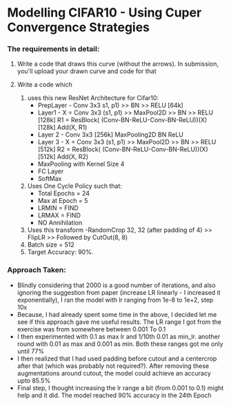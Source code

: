 
# Modelling CIFAR10 - Using Cuper Convergence Strategies

### The requirements in detail:
  
1. Write a code that draws this curve (without the arrows). In submission, you'll upload your drawn curve and code for that

2. Write a code which

   1. uses this new ResNet Architecture for Cifar10:
      - PrepLayer - Conv 3x3 s1, p1) >> BN >> RELU [64k]
      - Layer1 -
            X = Conv 3x3 (s1, p1) >> MaxPool2D >> BN >> RELU [128k]
            R1 = ResBlock( (Conv-BN-ReLU-Conv-BN-ReLU))(X) [128k] 
            Add(X, R1)
      - Layer 2 -
            Conv 3x3 [256k]
            MaxPooling2D
            BN
            ReLU
      - Layer 3 -
            X = Conv 3x3 (s1, p1) >> MaxPool2D >> BN >> RELU [512k]
            R2 = ResBlock( (Conv-BN-ReLU-Conv-BN-ReLU))(X) [512k]
            Add(X, R2)
      - MaxPooling with Kernel Size 4
      - FC Layer 
      - SoftMax
   2. Uses One Cycle Policy such that:
      - Total Epochs = 24
      - Max at Epoch = 5
      - LRMIN = FIND
      - LRMAX = FIND
      - NO Annihilation
   3. Uses this transform -RandomCrop 32, 32 (after padding of 4) >> FlipLR >> Followed by CutOut(8, 8)
   4. Batch size = 512
   5. Target Accuracy: 90%. 

### Approach Taken:
- Blindly considering that 2000 is a good number of iterations, and also ignoring the suggestion from paper (increase LR linearly - I increased it exponentially), I ran the model with lr ranging from 1e-8 to 1e+2, step 10x
- Because, I had already spent some time in the above, I decided let me see if this approach gave me useful results. The LR range I got from the exercise was from somewhere between 0.001 To 0.1
- I then experimented with 0.1 as max lr and 1/10th 0.01 as min_lr. another round with 0.01 as max and 0.001 as min. Both these ranges got me only until 77%
- I then realized that I had used padding before cutout and a centercrop after that (which was probably not required?). After removing these augmentations around cutout, the model could achieve an accuracy upto 85.5%
- Final step, I thought increasing the lr range a bit (from 0.001 to 0.1) might help and it did. The model reached 90% accuracy in the 24th Epoch


